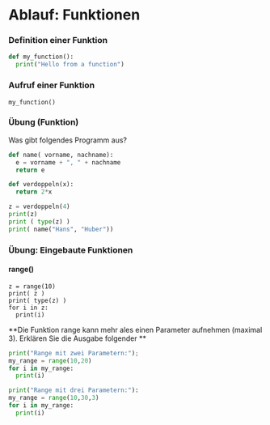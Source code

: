 # Ablauf: Funktionen

### Definition einer Funktion

```python
def my_function():
  print("Hello from a function")
```

### Aufruf einer Funktion

```
my_function()
```

### Übung (Funktion)

Was gibt folgendes Programm aus?

```python
def name( vorname, nachname):
  e = vorname + ", " + nachname
  return e

def verdoppeln(x):
  return 2*x

z = verdoppeln(4)
print(z)
print ( type(z) )
print( name("Hans", "Huber"))
```

### Übung: Eingebaute Funktionen

#### range()

```
z = range(10)
print( z )
print( type(z) )
for i in z:
  print(i)
```

**Die Funktion range kann mehr ales einen Parameter aufnehmen (maximal 3). Erklären Sie die Ausgabe folgender **

```python
print("Range mit zwei Parametern:");
my_range = range(10,20)
for i in my_range:
  print(i)

print("Range mit drei Parametern:"):
my_range = range(10,30,3)
for i in my_range:
  print(i)
```
